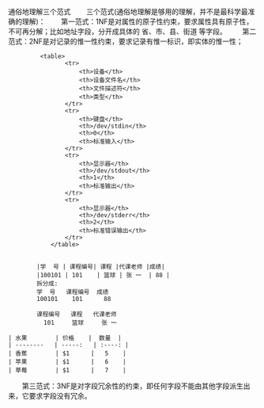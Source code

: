 通俗地理解三个范式 
　　三个范式(通俗地理解是够用的理解，并不是最科学最准确的理解)： 
　　第一范式：1NF是对属性的原子性约束，要求属性具有原子性，不可再分解；比如地址字段，分开成具体的 省、市、县、街道 等字段。
　　第二范式：2NF是对记录的惟一性约束，要求记录有惟一标识，即实体的惟一性； 

             <table>
                    <tr>
                        <th>设备</th>
                        <th>设备文件名</th>
                        <th>文件描述符</th>
                        <th>类型</th>
                    </tr>
                    <tr>
                        <th>键盘</th>
                        <th>/dev/stdin</th>
                        <th>0</th>
                        <th>标准输入</th>
                    </tr>
                    <tr>
                        <th>显示器</th>
                        <th>/dev/stdout</th>
                        <th>1</th>
                        <th>标准输出</th>
                    </tr>
                    <tr>
                        <th>显示器</th>
                        <th>/dev/stderr</th>
                        <th>2</th>
                        <th>标准错误输出</th>
                    </tr>
                </table>


            |学  号 | 课程编号| 课程 |代课老师 |成绩|
            |100101 | 101    | 篮球 | 张 一  | 88 |
            拆分成:
            学  号   课程编号  成绩     
            100101    101      88
            
            课程编号   课程   代课老师
              101     篮球     张 一             
                                 
    | 水果        | 价格    |  数量  |
    | --------   | -----:   | :----: |
    | 香蕉        | $1      |   5    |
    | 苹果        | $1      |   6    |
    | 草莓        | $1      |   7    |   
                                 
                                 
                                 
　　第三范式：3NF是对字段冗余性的约束，即任何字段不能由其他字段派生出来，它要求字段没有冗余。 
